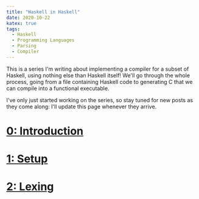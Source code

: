 ```yaml
---
title: "Haskell in Haskell"
date: 2020-10-22
katex: true
tags:
  - Haskell
  - Programming Languages
  - Parsing
  - Compiler
---
```


This is a series I'm writing about implementing a compiler for a subset of Haskell, using
nothing else than Haskell itself! We'll go through the whole process, going from a file
containing Haskell code to generating C that we can compile into a functional
executable.

I've only just started working on the series, so stay
tuned for new posts as they come along: I'll update this page whenever they arrive.

# [0: Introduction](/posts/2020/11/haskell-in-haskell-0)
# [1: Setup](/posts/2020/11/haskell-in-haskell-1)
# [2: Lexing](/posts/2020/12/haskell-in-haskell-2/)

